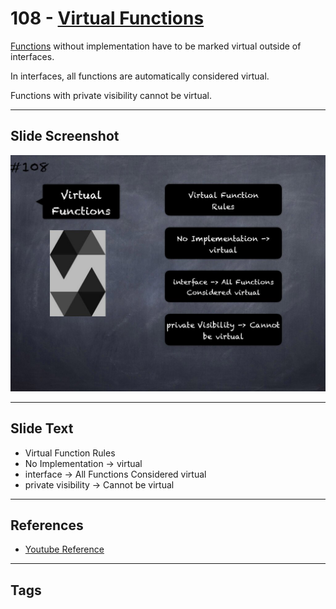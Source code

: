 # 108 - [Virtual Functions](Virtual%20Functions.md)
[Functions](../2.%20Solidity%20101/Functions.md) without implementation have to be marked virtual outside of interfaces. 

In interfaces, all functions are automatically considered virtual. 

Functions with private visibility cannot be virtual.
___
## Slide Screenshot
![108.jpg](../../images/3.%20Solidity%20201/108.jpg)
___
## Slide Text
- Virtual Function Rules
- No Implementation -> virtual
- interface -> All Functions Considered virtual
- private visibility -> Cannot be virtual
___
## References
- [Youtube Reference](https://youtu.be/3bFgsmsQXrE?t=637)
___
## Tags